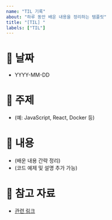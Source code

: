 ```yaml
---
name: "TIL 기록"
about: "하루 동안 배운 내용을 정리하는 템플릿"
title: "[TIL] "
labels: ["TIL"]
---
```


# 📅 날짜
- YYYY-MM-DD

# 📌 주제
- (예: JavaScript, React, Docker 등)

# 📝 내용
- (배운 내용 간략 정리)
- (코드 예제 및 설명 추가 가능)

# 🔗 참고 자료
- [관련 링크](URL)
